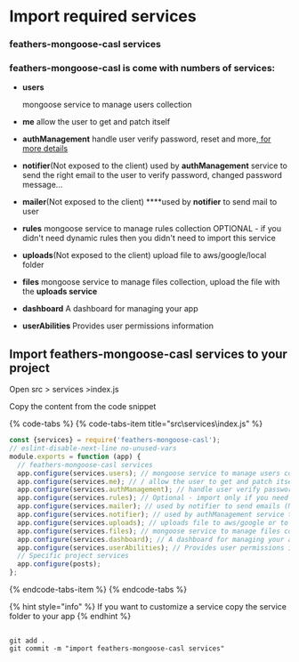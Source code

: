 # Import required services

### feathers-mongoose-casl services

### feathers-mongoose-casl is come with numbers of services:

* **users**

  mongoose service to manage users collection

* **me** allow the user to get and patch itself
* **authManagement** handle user verify password, reset and more,[ for more details](https://hackernoon.com/setting-up-email-verification-in-feathersjs-ce764907e4f2)
* **notifier**\(Not exposed to the client\) used by **authManagement** service to send the right email to the user to verify password, changed password message...
* **mailer**\(Not exposed to the client\) ****used by **notifier** to send mail to user
* **rules** mongoose service to manage rules collection OPTIONAL - if you didn't need dynamic rules then you didn't need to import this service
* **uploads**\(Not exposed to the client\) upload file to aws/google/local folder
* **files** mongoose service to manage files collection, upload the file with the **uploads service**
* **dashboard** A dashboard for managing your app
* **userAbilities** Provides user permissions information

## Import feathers-mongoose-casl services to your project

Open src &gt; services &gt;index.js  
  
Copy the content from the code snippet 

{% code-tabs %}
{% code-tabs-item title="src\\services\\index.js" %}
```javascript
const {services} = require('feathers-mongoose-casl');
// eslint-disable-next-line no-unused-vars
module.exports = function (app) {
  // feathers-mongoose-casl services
  app.configure(services.users); // mongoose service to manage users collection
  app.configure(services.me); // / allow the user to get and patch itself *must come after users
  app.configure(services.authManagement); // handle user verify password, reset and more
  app.configure(services.rules); // Optional - import only if you need dynamic rules,mongoose service to manage rules collection
  app.configure(services.mailer); // used by notifier to send emails (Not exposed to the client)
  app.configure(services.notifier); // used by authManagement service to send the right email to the user to verify password, changed password message.(Not exposed to the client)
  app.configure(services.uploads); // uploads file to aws/google or to local folder.(Not exposed to the client)
  app.configure(services.files); // mongoose service to manage files collection, uploads files with upload service
  app.configure(services.dashboard); // A dashboard for managing your app
  app.configure(services.userAbilities); // Provides user permissions information
  // Specific project services
  app.configure(posts);
};
```
{% endcode-tabs-item %}
{% endcode-tabs %}



{% hint style="info" %}
If you want to customize a service copy the service folder to your app
{% endhint %}

## 

```
git add .
git commit -m "import feathers-mongoose-casl services"
```

